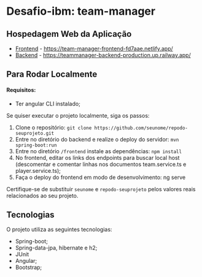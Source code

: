 
# Desafio-ibm: team-manager

## Hospedagem Web da Aplicação

- [Frontend](https://team-manager-frontend-fd7aae.netlify.app/) - https://team-manager-frontend-fd7aae.netlify.app/
- [Backend](https://teammanager-backend-production.up.railway.app/) - https://teammanager-backend-production.up.railway.app/

## Para Rodar Localmente

#### Requisitos:
- Ter angular CLI instalado;

Se quiser executar o projeto localmente, siga os passos:

1. Clone o repositório: `git clone https://github.com/seunome/repodo-seuprojeto.git`
2. Entre no diretório do backend e realize o deploy do servidor: `mvn spring-boot:run`
3. Entre no diretório `/frontend` instale as dependências: `npm install`
4. No frontend, editar os links dos endpoints para buscar local host (descomentar e comentar linhas nos documentos team.service.ts e player.service.ts);
5. Faça o deploy do frontend em modo de desenvolvimento: ng serve

Certifique-se de substituir `seunome` e `repodo-seuprojeto` pelos valores reais relacionados ao seu projeto.

## Tecnologias

O projeto utiliza as seguintes tecnologias:

- Spring-boot;
- Spring-data-jpa, hibernate e h2;
- JUnit
- Angular;
- Bootstrap;